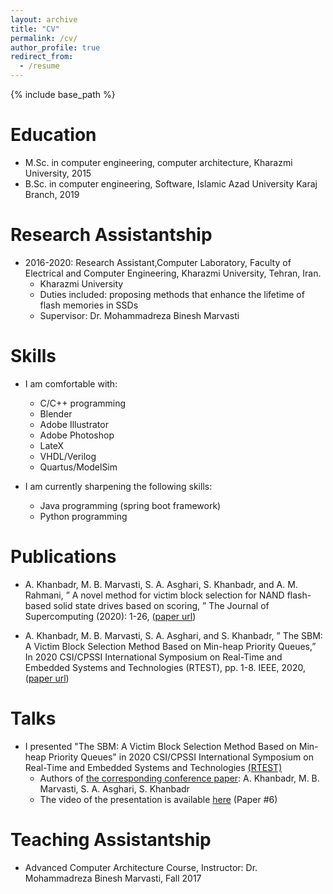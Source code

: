 ```yaml
---
layout: archive
title: "CV"
permalink: /cv/
author_profile: true
redirect_from:
  - /resume
---
```


{% include base_path %}

Education
======

* M.Sc. in computer engineering, computer architecture, Kharazmi University, 2015
* B.Sc. in computer engineering, Software, Islamic Azad University Karaj Branch, 2019

Research Assistantship
======
* 2016-2020: Research Assistant,Computer Laboratory, Faculty of Electrical and Computer Engineering, Kharazmi University,
Tehran, Iran.
  * Kharazmi University
  * Duties included: proposing methods that enhance the lifetime of flash memories in SSDs
  * Supervisor: Dr. Mohammadreza Binesh Marvasti

<!-- * Fall 2015: Research Assistant
  * Github University
  * Duties included: Merging pull requests
  * Supervisor: Professor Hub -->
  
Skills
======
* I am comfortable with:
  * C/C++ programming
  * Blender
  * Adobe Illustrator
  * Adobe Photoshop
  * LateX
  * VHDL/Verilog
  * Quartus/ModelSim

* I am currently sharpening the following skills:
  * Java programming (spring boot framework)
  * Python programming

<!-- * Skill 3
 
Soft Skills
======
* Skill 1
* Skill 2
  * Sub-skill 2.1
  * Sub-skill 2.2
  * Sub-skill 2.3
* Skill 3 -->

Publications
======
<!--   <ul>{% for post in site.publications %}
    {% include archive-single-cv.html %}
  {% endfor %}</ul> -->
* A. Khanbadr, M. B. Marvasti, S. A. Asghari, S. Khanbadr, and A. M. Rahmani, ” A novel method for victim block
selection for NAND flash-based solid state drives based on scoring, ” The Journal of Supercomputing (2020): 1-26, ([paper url](https://link.springer.com/article/10.1007/s11227-020-03250-w))
 
* A. Khanbadr, M. B. Marvasti, S. A. Asghari, and S. Khanbadr, ” The SBM: A Victim Block Selection Method
Based on Min-heap Priority Queues,” In 2020 CSI/CPSSI International Symposium on Real-Time and Embedded
Systems and Technologies (RTEST), pp. 1-8. IEEE, 2020,([paper url](https://ieeexplore.ieee.org/abstract/document/9140084))

Talks
======
<!--   <ul>{% for post in site.talks %}
    {% include archive-single-talk-cv.html %}
  {% endfor %}</ul> -->
* I presented  "The SBM: A Victim Block Selection Method Based on Min-heap Priority Queues" in 2020 CSI/CPSSI International Symposium on Real-Time and Embedded Systems and Technologies [(RTEST)](http://cs.ipm.ac.ir/Rtest/2020/)
   * Authors of [the corresponding conference paper](https://ieeexplore.ieee.org/abstract/document/9140084): A. Khanbadr, M. B. Marvasti, S. A. Asghari, S. Khanbadr
   * The video of the presentation is available [here]( http://cs.ipm.ac.ir/Rtest/2020/program/) (Paper #6)

Teaching Assistantship
======
<!--   <ul>{% for post in site.teaching %}
    {% include archive-single-cv.html %}
  {% endfor %}</ul> -->
  * Advanced Computer Architecture Course, Instructor: Dr. Mohammadreza Binesh Marvasti, Fall 2017
   
<!--   
Service and leadership
======
* Currently signed in to 43 different slack teams -->
